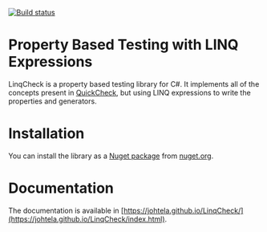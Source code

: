 ﻿[![Build status](https://ci.appveyor.com/api/projects/status/ujv44tl9pmumivym?svg=true)](https://ci.appveyor.com/project/johtela/linqcheck)

# Property Based Testing with LINQ Expressions

LinqCheck is a property based testing library for C#. It implements all of the 
concepts present in [QuickCheck](https://en.wikipedia.org/wiki/QuickCheck), but 
using LINQ expressions to write the properties and generators.

# Installation

You can install the library as a [Nuget package](https://www.nuget.org/packages/LinqCheck/)
from [nuget.org](https://www.nuget.org/).

# Documentation

The documentation is available in [https://johtela.github.io/LinqCheck/](https://johtela.github.io/LinqCheck/index.html).
